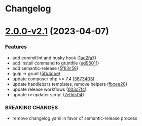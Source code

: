 # Changelog

# [2.0.0-v2.1](https://github.com/screid123/wp-plugin-template/compare/v1.0.2...v2.0.0-v2.1) (2023-04-07)


### Features

* add commitlint and husky hook ([1ac2fa7](https://github.com/screid123/wp-plugin-template/commit/1ac2fa7823eb843564ddaa0461649c8cb446da70))
* add install command to gruntfile ([ed95011](https://github.com/screid123/wp-plugin-template/commit/ed95011f4fb6483c4af14548673ee411c274d396))
* add semantic-release ([5f83c58](https://github.com/screid123/wp-plugin-template/commit/5f83c58cf2da746416c9eface4d5fd512d790dec))
* gulp -> grunt ([5fb4cbe](https://github.com/screid123/wp-plugin-template/commit/5fb4cbe3cfde960d4100fe6a7ffcd6e2fe398080))
* update composer php >= 7.4 ([3673403](https://github.com/screid123/wp-plugin-template/commit/3673403bdc6cf78ab95c6a90db72bff912e7e271))
* update handlebars templates, remove helpers ([fbcee28](https://github.com/screid123/wp-plugin-template/commit/fbcee289eeb63280b8e23be02314fd7163d61c3d))
* update release workflows ([003c7f4](https://github.com/screid123/wp-plugin-template/commit/003c7f4f310b1d7b000e4ce0461812c859838e03))
* update rv updater script ([7e0dc04](https://github.com/screid123/wp-plugin-template/commit/7e0dc04ae4be126ceca4f3bf38db29927327b9ae))


### BREAKING CHANGES

* remove changelog yaml in favor of semantic-release process
